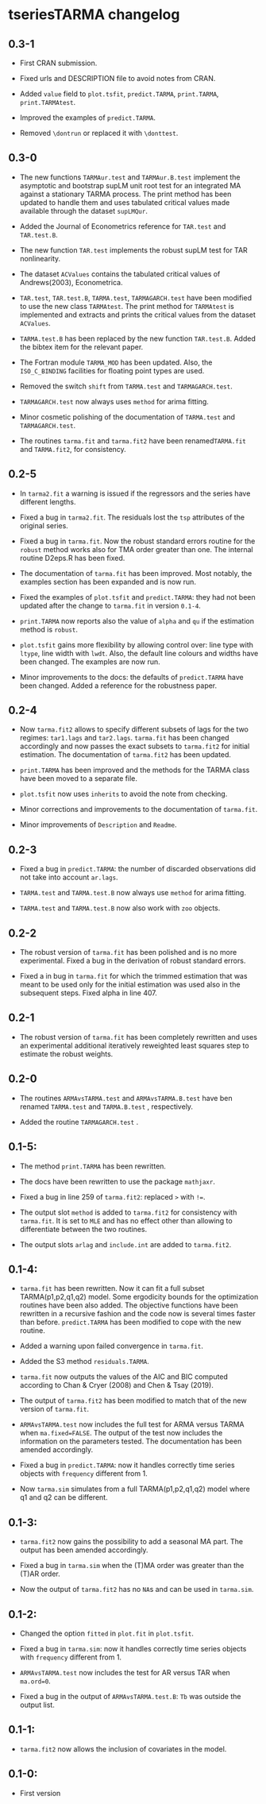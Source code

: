 
# tseriesTARMA changelog

## 0.3-1

- First CRAN submission.

- Fixed urls and DESCRIPTION file to avoid notes from CRAN. 

- Added `value` field to `plot.tsfit`, `predict.TARMA`, `print.TARMA`, `print.TARMAtest`. 

- Improved the examples of `predict.TARMA`.

- Removed `\dontrun` or replaced it with `\donttest`.
 
## 0.3-0

- The new functions `TARMAur.test` and `TARMAur.B.test` implement the asymptotic and bootstrap supLM unit root test for an integrated MA against a stationary TARMA process. The print method has been updated to handle them and uses tabulated critical values made available through the dataset `supLMQur`.  

- Added the Journal of Econometrics reference for `TAR.test` and `TAR.test.B`.

- The new function `TAR.test` implements the robust supLM test for TAR nonlinearity.

- The dataset `ACValues` contains the tabulated critical values of Andrews(2003), Econometrica. 

- `TAR.test`, `TAR.test.B`, `TARMA.test`, `TARMAGARCH.test` have been modified to use the new class `TARMAtest`. The print method for `TARMAtest` is implemented and extracts and prints the critical values from the dataset `ACValues`.

- `TARMA.test.B` has been replaced by the new function `TAR.test.B`. Added the bibtex item for the relevant paper.

- The Fortran module `TARMA_MOD` has been updated. Also, the `ISO_C_BINDING` facilities for floating point types are used.  
  
- Removed the switch `shift` from `TARMA.test` and `TARMAGARCH.test`.

- `TARMAGARCH.test` now always uses `method` for arima fitting. 

- Minor cosmetic polishing of the documentation of `TARMA.test` and `TARMAGARCH.test`.

- The routines `tarma.fit` and `tarma.fit2` have been renamed`TARMA.fit` and `TARMA.fit2`, for consistency.

## 0.2-5

- In `tarma2.fit` a warning is issued if the regressors and the series have different lengths.

- Fixed a bug in `tarma2.fit`. The residuals lost the `tsp` attributes of the original series.

- Fixed a bug in `tarma.fit`. Now the robust standard errors routine for the `robust` method works also for TMA order greater than one. The internal routine D2eps.R has been fixed.

- The documentation of `tarma.fit` has been improved. Most notably, the examples section has been expanded and is now run. 

- Fixed the examples of `plot.tsfit` and `predict.TARMA`: they had not been updated after the change to `tarma.fit` in version `0.1-4`.

- `print.TARMA` now reports also the value of `alpha` and `qu` if the estimation method is `robust`.

- `plot.tsfit` gains more flexibility by allowing control over: line type with `ltype`, line width with `lwdt`.
Also, the default line colours and widths have been changed. The examples are now run.

- Minor improvements to the docs: the defaults of `predict.TARMA` have been changed. Added a reference for the robustness paper.   

## 0.2-4

- Now `tarma.fit2` allows to specify different subsets of lags for the two regimes: `tar1.lags` and `tar2.lags`. `tarma.fit` has been changed accordingly and now passes the exact subsets to `tarma.fit2` for initial estimation. The documentation of `tarma.fit2` has been updated.

- `print.TARMA` has been improved and the methods for the TARMA class have been moved to a separate file.

- `plot.tsfit` now uses `inherits` to avoid the note from checking.

- Minor corrections and improvements to the documentation of `tarma.fit`.

- Minor improvements of `Description` and `Readme`.

## 0.2-3

- Fixed a bug in `predict.TARMA`: the number of discarded observations did not take into account `ar.lags`. 

- `TARMA.test`  and `TARMA.test.B` now always use `method` for arima fitting. 

- `TARMA.test`  and `TARMA.test.B` now also work with `zoo` objects. 

## 0.2-2

- The robust version of `tarma.fit` has been polished and is no more experimental. 
    Fixed a bug in the derivation of robust standard errors.

- Fixed a in bug in `tarma.fit` for which the trimmed estimation that was meant to be used only for the initial estimation was used also in the subsequent steps. Fixed alpha in line 407.

## 0.2-1

- The robust version of `tarma.fit` has been completely rewritten and uses an experimental additional iteratively reweighted least squares step to estimate the robust weights. 

## 0.2-0 

- The routines `ARMAvsTARMA.test`  and `ARMAvsTARMA.B.test` have ben renamed  `TARMA.test`  and `TARMA.B.test` , respectively.

- Added the routine `TARMAGARCH.test` .

## 0.1-5:

- The method `print.TARMA` has been rewritten.

- The docs have been rewritten to use the package `mathjaxr`.

- Fixed a bug in line 259 of `tarma.fit2`: replaced `>` with `!=`.

- The output slot `method` is added to `tarma.fit2` for consistency with `tarma.fit`. It is set 
    to `MLE` and has no effect other than allowing to differentiate between the two routines.

- The output slots `arlag` and `include.int` are added to `tarma.fit2`.

## 0.1-4:

- `tarma.fit` has been rewritten. Now it can fit a full subset TARMA(p1,p2,q1,q2) model.
    Some ergodicity bounds for the optimization routines have been also added. 
    The objective functions have been rewritten in a recursive fashion and the code now is 
    several times faster than before. `predict.TARMA` has been modified to cope with the new routine.

- Added a warning upon failed convergence in `tarma.fit`.

- Added the S3 method `residuals.TARMA`.

- `tarma.fit` now outputs the values of the AIC and BIC computed 
    according to Chan & Cryer (2008) and Chen & Tsay (2019).

- The output of `tarma.fit2` has been modified to match that of the new version of `tarma.fit`.

- `ARMAvsTARMA.test` now includes the full test for ARMA versus TARMA when `ma.fixed=FALSE`. 
   The output of the test now includes the information on the parameters tested. The documentation
   has been amended accordingly.
   
- Fixed a bug in `predict.TARMA`: now it handles correctly time series objects 
    with `frequency` different from 1.

- Now `tarma.sim` simulates from a full TARMA(p1,p2,q1,q2) model where q1 and q2 can be different.


## 0.1-3:

- `tarma.fit2` now gains the possibility to add a seasonal MA part. The output has been amended accordingly.

- Fixed a bug in `tarma.sim` when the (T)MA order was greater than the (T)AR order.

- Now the output of `tarma.fit2` has no `NA`s and can be used in `tarma.sim`.

## 0.1-2:

- Changed the option `fitted` in `plot.fit` in `plot.tsfit`.

- Fixed a bug in `tarma.sim`: now it handles correctly time series objects with `frequency` different from 1.

- `ARMAvsTARMA.test` now includes the test for AR versus TAR when `ma.ord=0`. 

- Fixed a bug in the output of `ARMAvsTARMA.test.B`: `Tb` was outside the output list.

## 0.1-1:

- `tarma.fit2` now allows the inclusion of covariates in the model.

## 0.1-0:

- First version
